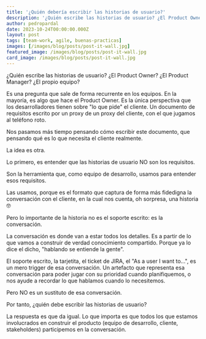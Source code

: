 ```yaml
---
title: '¿Quién debería escribir las historias de usuario?'
description: '¿Quién escribe las historias de usuario? ¿El Product Owner? ¿El Product Manager? ¿El propio equipo?'
author: pedropardal
date: 2023-10-24T00:00:00.000Z
layout: post
tags: [team-work, agile, buenas-practicas]
images: [/images/blog/posts/post-it-wall.jpg]
featured_image: /images/blog/posts/post-it-wall.jpg
card_image: /images/blog/posts/post-it-wall.jpg
---
```


¿Quién escribe las historias de usuario? ¿El Product Owner? ¿El Product Manager? ¿El propio equipo?

Es una pregunta que sale de forma recurrente en los equipos. En la mayoría, es algo que hace el Product Owner. Es la única perspectiva que los desarrolladores tienen sobre "lo que pide" el cliente. Un documento de requisitos escrito por un proxy de un proxy del cliente, con el que jugamos al teléfono roto.

Nos pasamos más tiempo pensando cómo escribir este documento, que pensando qué es lo que necesita el cliente realmente.

La idea es otra.

Lo primero, es entender que las historias de usuario NO son los requisitos.

Son la herramienta que, como equipo de desarrollo, usamos para entender esos requisitos.

Las usamos, porque es el formato que captura de forma más fidedigna la conversación con el cliente, en la cual nos cuenta, oh sorpresa, una historia 🤓

Pero lo importante de la historia no es el soporte escrito: es la conversación.

La conversación es donde van a estar todos los detalles. Es a partir de lo que vamos a construir de verdad conocimiento compartido. Porque ya lo dice el dicho, "hablando se entiende la gente". 

El soporte escrito, la tarjetita, el ticket de JIRA, el "As a user I want to...", es un mero trigger de esa conversación. Un artefacto que representa esa conversación para poder jugar con su prioridad cuando planifiquemos, o nos ayude a recordar lo que hablamos cuando lo necesitemos.

Pero NO es un sustituto de esa conversación.

Por tanto, ¿quién debe escribir las historias de usuario?

La respuesta es que da igual. Lo que importa es que todos los que estamos involucrados en construir el producto (equipo de desarrollo, cliente, stakeholders) participemos en la conversación.
